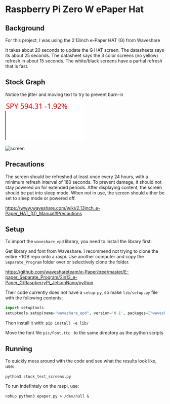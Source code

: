 # Raspberry Pi Zero W ePaper Hat

## Background
For this project, I was using the 2.13inch e-Paper HAT (G) from Waveshare

It takes about 20 seconds to update the G HAT screen. The datasheets says its about 25 seconds. The datasheet says the 3 color screens (no yellow) refresh in about 15 seconds. The white/black screens have a partial refresh that is fast. 

## Stock Graph
Notice the jitter and moving text to try to prevent burn-in

![Loading animation](animated_graph.gif)

<img src="screen.png" alt="screen" width="500"/>

## Precautions
The screen should be refreshed at least once every 24 hours, with a minimum refresh interval of 180 seconds. To prevent damage, it should not stay powered on for extended periods. After displaying content, the screen should be put into sleep mode. When not in use, the screen should either be set to sleep mode or powered off.

https://www.waveshare.com/wiki/2.13inch_e-Paper_HAT_(G)_Manual#Precautions


## Setup
To import the `waveshare_epd` library, you need to install the library first:

Get library and font from Waveshare. I recommend not trying to clone the entire ~1GB repo onto a raspi. Use another computer and copy the `Separate_Program` folder over or selectively clone the folder.

https://github.com/waveshareteam/e-Paper/tree/master/E-paper_Separate_Program/2in13_e-Paper_G/RaspberryPi_JetsonNano/python

Their code currently does not have a `setup.py`, so make `lib/setup.py` file with the following contents:

```python
import setuptools
setuptools.setup(name="waveshare_epd", version='0.1', packages=["waveshare_epd"])
```

Then install it with: `pip install -e lib/`

Move the font file `pic/Font.ttc ` to the same directory as the python scripts

## Running
To quickly mess around with the code and see what the results look like, use:

`python3 stock_test_screens.py`

To run indefintely on the raspi, use:

`nohup python3 epaper.py > /dev/null &`
